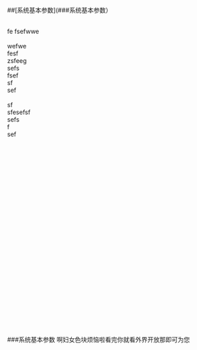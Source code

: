 ##[系统基本参数](###系统基本参数）

<br>fe
fsefwwe<br><br>
wefwe<br>
fesf<br>
zsfeeg<br>
sefs<br>
fsef<br>
sf<br>
sef<br><br>
sf<br>
sfesefsf<br>
sefs<br>
f<br>
sef<br>
<br>
<br>
<br><br>
<br>
<br>
<br>
<br>
<br>
<br>
<br>
<br>
<br>
<br>
<br>
<br>
<br>
<br>
<br>
<br>
<br>
<br>
<br>
<br>
<br>
<br>




















###系统基本参数
啊妇女色块烦恼啦看完你就看外界开放那即可为您
